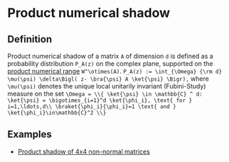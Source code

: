 Product numerical shadow
========================

Definition
----------

Product numerical shadow of a matrix ``A`` of dimension ``d`` is defined
as a probability distribution ``P_A(z)`` on the complex plane, supported
on the [product numerical
range](/numerical-range/generalizations/restricted-numerical-range/product-numerical-range)
``W^\otimes(A)``. ```` P_A(z) := \int_{\Omega} {\rm d} \mu(\psi)
\delta\Bigl( z- \bra{\psi} A \ket{\psi} \Bigr), ```` where
``\mu(\psi)`` denotes the unique local unitarily invariant
(Fubini-Study) measure on the set ```` \Omega = \\{ \ket{\psi} \in
\mathbb{C} ^ d: \ket{\psi} = \bigotimes_{i=1}^d \ket{\phi_i},
\text{ for } i=1,\ldots,d\\ \braket{\phi_i}{\phi_i}=1 \text{ and }
\ket{\phi_i}\in\mathbb{C}^2 \\} ````

Examples
--------

-   [Product shadow of 4x4 non-normal
    matrices](/numerical-shadow/examples/4x4#product_numerical_shadow)
